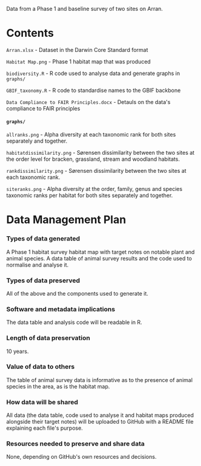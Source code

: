 Data from a Phase 1 and baseline survey of two sites on Arran.

# Contents
`Arran.xlsx` - Dataset in the Darwin Core Standard format

`Habitat Map.png` - Phase 1 habitat map that was produced

`biodiversity.R` - R code used to analyse data and generate graphs in `graphs/`

`GBIF_taxonomy.R` - R code to standardise names to the GBIF backbone

`Data Compliance to FAIR Principles.docx` - Detauls on the data's compliance to FAIR principles

#### `graphs/`
`allranks.png` - Alpha diversity at each taxonomic rank for both sites separately and together.

`habitatdissimilarity.png` - Sørensen dissimilarity between the two sites at the order level for bracken, grassland, stream and woodland habitats.

`rankdissimilarity.png` - Sørensen dissimilarity between the two sites at each taxonomic rank.

`siteranks.png` - Alpha diversity at the order, family, genus and species taxonomic ranks per habitat for both sites separately and together.

# Data Management Plan
### Types of data generated
A Phase 1 habitat survey habitat map with target notes on notable plant and animal species. A data table of animal survey results and the code used to normalise and analyse it.

### Types of data preserved
All of the above and the components used to generate it.

### Software and metadata implications
The data table and analysis code will be readable in R.

### Length of data preservation
10 years.

### Value of data to others
The table of animal survey data is informative as to the presence of animal species in the area, as is the habitat map.

### How data will be shared
All data (the data table, code used to analyse it and habitat maps produced alongside their target notes) will be uploaded to GitHub with a README file explaining each file's purpose.

### Resources needed to preserve and share data
None, depending on GitHub's own resources and decisions.
